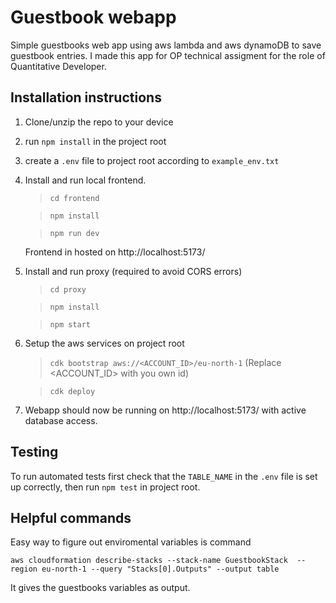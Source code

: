 # Guestbook webapp

Simple guestbooks web app using aws lambda and aws dynamoDB to save guestbook entries. I made this app for OP technical assigment for the role of Quantitative Developer.

## Installation instructions

1. Clone/unzip the repo to your device
2. run `npm install` in the project root
3. create a `.env` file to project root according to `example_env.txt`
4. Install and run local frontend.

    > `cd frontend`

    > `npm install`

    > `npm run dev`

    Frontend in hosted on http://localhost:5173/

5. Install and run proxy (required to avoid CORS errors)

    > `cd proxy`

    > `npm install`

    > `npm start`
6. Setup the aws services on project root
    > `cdk bootstrap aws://<ACCOUNT_ID>/eu-north-1` (Replace <ACCOUNT_ID> with you own id)

    > `cdk deploy`
7. Webapp should now be running on http://localhost:5173/ with active database access.

## Testing

To run automated tests first check that the `TABLE_NAME` in the `.env` file is set up correctly, then run `npm test` in project root.

## Helpful commands

Easy way to figure out enviromental variables is command

`aws cloudformation describe-stacks --stack-name GuestbookStack 
--region eu-north-1 --query "Stacks[0].Outputs" --output table`

It gives the guestbooks variables as output.
